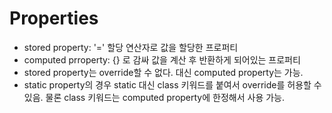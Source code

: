 # Properties

* stored property: '=' 할당 연산자로 값을 할당한 프로퍼티
* computed prroperty: {} 로 감싸 값을 계산 후 반환하게 되어있는 프로퍼티
* stored property는 override할 수 없다. 대신 computed property는 가능.
* static property의 경우 static 대신 class 키워드를 붙여서 override를 허용할 수 있음. 물론 class 키워드는 computed property에 한정해서 사용 가능.